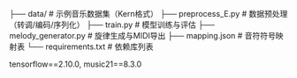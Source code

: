 ├── data/                # 示例音乐数据集（Kern格式）
├── preprocess_E.py      # 数据预处理（转调/编码/序列化）
├── train.py             # 模型训练与评估
├── melody_generator.py  # 旋律生成与MIDI导出
├── mapping.json         # 音符符号映射表
└── requirements.txt     # 依赖库列表

tensorflow==2.10.0, music21==8.3.0
